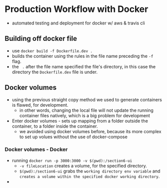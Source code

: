 # Production Workflow with Docker
- automated testing and deployment for docker w/ aws & travis cli

## Building off docker file
- use `docker build -f Dockerfile.dev .`
- builds the container using the rules in the file name preceding the `-f` flag.
- the ` .` after the file name specified the file's directory, in this case the directory the `Dockerfile.dev` file is under.

## Docker volumes
- using the previous straight copy method we used to generate containers is flawed, for development.
    - in other words, changing the local file will not update the running container files natively, which is a big problem for development
- Enter docker volumes - sets up mapping from a folder outside the container, to a folder inside the container.
    - we avoided using docker volumes before, because its more complex to set up volues without the use of docker-compose

### Docker volumes - Docker
- running `docker run -p 3000:3000 -v $(pwd):/section6-ui`
    - `-v fileLocation` creates a volume, for the specified directory.
    - `$(pwd):/section6-ui` grabs the `working directory env variable` and `creates a volume within the specified docker working directory`.
- 